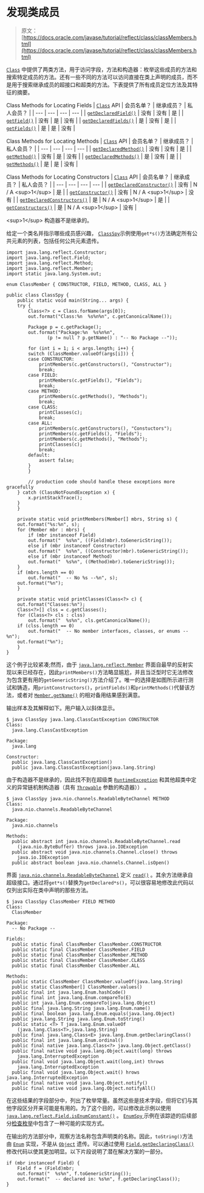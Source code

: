 # 发现类成员

> 原文： [https://docs.oracle.com/javase/tutorial/reflect/class/classMembers.html](https://docs.oracle.com/javase/tutorial/reflect/class/classMembers.html)

[`Class`](https://docs.oracle.com/javase/8/docs/api/java/lang/Class.html) 中提供了两类方法，用于访问字段，方法和构造器：枚举这些成员的方法和搜索特定成员的方法。还有一些不同的方法可以访问直接在类上声明的成员，而不是用于搜索继承成员的超接口和超类的方法。下表提供了所有成员定位方法及其特征的摘要。

Class Methods for Locating Fields
| [`Class`](https://docs.oracle.com/javase/8/docs/api/java/lang/Class.html) API | 会员名单？ | 继承成员？ | 私人会员？ |
| --- | --- | --- | --- |
| [`getDeclaredField()`](https://docs.oracle.com/javase/8/docs/api/java/lang/Class.html#getDeclaredField-java.lang.String-) | 没有 | 没有 | 是 |
| [`getField()`](https://docs.oracle.com/javase/8/docs/api/java/lang/Class.html#getField-java.lang.String-) | 没有 | 是 | 没有 |
| [`getDeclaredFields()`](https://docs.oracle.com/javase/8/docs/api/java/lang/Class.html#getDeclaredFields--) | 是 | 没有 | 是 |
| [`getFields()`](https://docs.oracle.com/javase/8/docs/api/java/lang/Class.html#getFields--) | 是 | 是 | 没有 |

Class Methods for Locating Methods
| [`Class`](https://docs.oracle.com/javase/8/docs/api/java/lang/Class.html) API | 会员名单？ | 继承成员？ | 私人会员？ |
| --- | --- | --- | --- |
| [`getDeclaredMethod()`](https://docs.oracle.com/javase/8/docs/api/java/lang/Class.html#getDeclaredMethod-java.lang.String-java.lang.Class...-) | 没有 | 没有 | 是 |
| [`getMethod()`](https://docs.oracle.com/javase/8/docs/api/java/lang/Class.html#getMethod-java.lang.String-java.lang.Class...-) | 没有 | 是 | 没有 |
| [`getDeclaredMethods()`](https://docs.oracle.com/javase/8/docs/api/java/lang/Class.html#getDeclaredMethods--) | 是 | 没有 | 是 |
| [`getMethods()`](https://docs.oracle.com/javase/8/docs/api/java/lang/Class.html#getMethods--) | 是 | 是 | 没有 |

Class Methods for Locating Constructors
| [`Class`](https://docs.oracle.com/javase/8/docs/api/java/lang/Class.html) API | 会员名单？ | 继承成员？ | 私人会员？ |
| --- | --- | --- | --- |
| [`getDeclaredConstructor()`](https://docs.oracle.com/javase/8/docs/api/java/lang/Class.html#getDeclaredConstructor-java.lang.Class...-) | 没有 | N / A &lt;sup&gt;1&lt;/sup&gt; | 是 |
| [`getConstructor()`](https://docs.oracle.com/javase/8/docs/api/java/lang/Class.html#getConstructor-java.lang.Class...-) | 没有 | N / A &lt;sup&gt;1&lt;/sup&gt; | 没有 |
| [`getDeclaredConstructors()`](https://docs.oracle.com/javase/8/docs/api/java/lang/Class.html#getDeclaredConstructors--) | 是 | N / A &lt;sup&gt;1&lt;/sup&gt; | 是 |
| [`getConstructors()`](https://docs.oracle.com/javase/8/docs/api/java/lang/Class.html#getConstructors--) | 是 | N / A &lt;sup&gt;1&lt;/sup&gt; | 没有 |

&lt;sup&gt;1&lt;/sup&gt; 构造器不是继承的。

给定一个类名并指示哪些成员感兴趣， [``ClassSpy``](example/ClassSpy.java)示例使用`get*s()`方法确定所有公共元素的列表，包括任何公共元素遗传。

```
import java.lang.reflect.Constructor;
import java.lang.reflect.Field;
import java.lang.reflect.Method;
import java.lang.reflect.Member;
import static java.lang.System.out;

enum ClassMember { CONSTRUCTOR, FIELD, METHOD, CLASS, ALL }

public class ClassSpy {
    public static void main(String... args) {
	try {
	    Class<?> c = Class.forName(args[0]);
	    out.format("Class:%n  %s%n%n", c.getCanonicalName());

	    Package p = c.getPackage();
	    out.format("Package:%n  %s%n%n",
		       (p != null ? p.getName() : "-- No Package --"));

	    for (int i = 1; i < args.length; i++) {
		switch (ClassMember.valueOf(args[i])) {
		case CONSTRUCTOR:
		    printMembers(c.getConstructors(), "Constructor");
		    break;
		case FIELD:
		    printMembers(c.getFields(), "Fields");
		    break;
		case METHOD:
		    printMembers(c.getMethods(), "Methods");
		    break;
		case CLASS:
		    printClasses(c);
		    break;
		case ALL:
		    printMembers(c.getConstructors(), "Constuctors");
		    printMembers(c.getFields(), "Fields");
		    printMembers(c.getMethods(), "Methods");
		    printClasses(c);
		    break;
		default:
		    assert false;
		}
	    }

        // production code should handle these exceptions more gracefully
	} catch (ClassNotFoundException x) {
	    x.printStackTrace();
	}
    }

    private static void printMembers(Member[] mbrs, String s) {
	out.format("%s:%n", s);
	for (Member mbr : mbrs) {
	    if (mbr instanceof Field)
		out.format("  %s%n", ((Field)mbr).toGenericString());
	    else if (mbr instanceof Constructor)
		out.format("  %s%n", ((Constructor)mbr).toGenericString());
	    else if (mbr instanceof Method)
		out.format("  %s%n", ((Method)mbr).toGenericString());
	}
	if (mbrs.length == 0)
	    out.format("  -- No %s --%n", s);
	out.format("%n");
    }

    private static void printClasses(Class<?> c) {
	out.format("Classes:%n");
	Class<?>[] clss = c.getClasses();
	for (Class<?> cls : clss)
	    out.format("  %s%n", cls.getCanonicalName());
	if (clss.length == 0)
	    out.format("  -- No member interfaces, classes, or enums --%n");
	out.format("%n");
    }
}

```

这个例子比较紧凑;然而，由于 [`java.lang.reflect.Member`](https://docs.oracle.com/javase/8/docs/api/java/lang/reflect/Member.html) 界面自最早的反射实现以来已经存在，因此`printMembers()`方法略显尴尬，并且当泛型时它无法修改为包含更有用的`getGenericString()`方法介绍了。唯一的选择是如图所示进行测试和铸造，用`printConstructors()`，`printFields()`和`printMethods()`代替该方法，或者对 [`Member.getName()`](https://docs.oracle.com/javase/8/docs/api/java/lang/reflect/Member.html#getName--) 的相对备用结果感到满意。

输出样本及其解释如下。用户输入以斜体显示。

```
$ java ClassSpy java.lang.ClassCastException CONSTRUCTOR
Class:
  java.lang.ClassCastException

Package:
  java.lang

Constructor:
  public java.lang.ClassCastException()
  public java.lang.ClassCastException(java.lang.String)

```

由于构造器不是继承的，因此找不到在超级类 [`RuntimeException`](https://docs.oracle.com/javase/8/docs/api/java/lang/RuntimeException.html) 和其他超类中定义的异常链机制构造器（具有 [`Throwable`](https://docs.oracle.com/javase/8/docs/api/java/lang/Throwable.html) 参数的构造器）） 。

```
$ java ClassSpy java.nio.channels.ReadableByteChannel METHOD
Class:
  java.nio.channels.ReadableByteChannel

Package:
  java.nio.channels

Methods:
  public abstract int java.nio.channels.ReadableByteChannel.read
    (java.nio.ByteBuffer) throws java.io.IOException
  public abstract void java.nio.channels.Channel.close() throws
    java.io.IOException
  public abstract boolean java.nio.channels.Channel.isOpen()

```

界面 [`java.nio.channels.ReadableByteChannel`](https://docs.oracle.com/javase/8/docs/api/java/nio/channels/ReadableByteChannel.html) 定义 [`read()`](https://docs.oracle.com/javase/8/docs/api/java/nio/channels/ReadableByteChannel.html#read-java.nio.ByteBuffer-) 。其余方法继承自超级接口。通过将`get*s()`替换为`getDeclared*s()`，可以很容易地修改此代码以仅列出实际在类中声明的那些方法。

```
$ java ClassSpy ClassMember FIELD METHOD
Class:
  ClassMember

Package:
  -- No Package --

Fields:
  public static final ClassMember ClassMember.CONSTRUCTOR
  public static final ClassMember ClassMember.FIELD
  public static final ClassMember ClassMember.METHOD
  public static final ClassMember ClassMember.CLASS
  public static final ClassMember ClassMember.ALL

Methods:
  public static ClassMember ClassMember.valueOf(java.lang.String)
  public static ClassMember[] ClassMember.values()
  public final int java.lang.Enum.hashCode()
  public final int java.lang.Enum.compareTo(E)
  public int java.lang.Enum.compareTo(java.lang.Object)
  public final java.lang.String java.lang.Enum.name()
  public final boolean java.lang.Enum.equals(java.lang.Object)
  public java.lang.String java.lang.Enum.toString()
  public static <T> T java.lang.Enum.valueOf
    (java.lang.Class<T>,java.lang.String)
  public final java.lang.Class<E> java.lang.Enum.getDeclaringClass()
  public final int java.lang.Enum.ordinal()
  public final native java.lang.Class<?> java.lang.Object.getClass()
  public final native void java.lang.Object.wait(long) throws
    java.lang.InterruptedException
  public final void java.lang.Object.wait(long,int) throws
    java.lang.InterruptedException
  public final void java.lang.Object.wait() hrows java.lang.InterruptedException
  public final native void java.lang.Object.notify()
  public final native void java.lang.Object.notifyAll()

```

在这些结果的字段部分中，列出了枚举常量。虽然这些是技术字段，但将它们与其他字段区分开来可能是有用的。为了这个目的，可以修改此示例以使用 [`java.lang.reflect.Field.isEnumConstant()`](https://docs.oracle.com/javase/8/docs/api/java/lang/reflect/Field.html#isEnumConstant--) 。 [``EnumSpy`` ](../special/example/EnumSpy.java)示例在该踪迹的后续部分[检查枚举](../special/enumMembers.html)中包含了一种可能的实现方式。

在输出的方法部分中，观察方法名称包含声明类的名称。因此，`toString()`方法由 [`Enum`](https://docs.oracle.com/javase/8/docs/api/java/lang/Enum.html#toString--) 实现，不是从 [`Object`](https://docs.oracle.com/javase/8/docs/api/java/lang/Object.html) 遗传。可以通过使用 [`Field.getDeclaringClass()`](https://docs.oracle.com/javase/8/docs/api/java/lang/reflect/Field.html#getDeclaringClass--) 修改代码以使其更加明显。以下片段说明了潜在解决方案的一部分。

```
if (mbr instanceof Field) {
    Field f = (Field)mbr;
    out.format("  %s%n", f.toGenericString());
    out.format("  -- declared in: %s%n", f.getDeclaringClass());
}

```